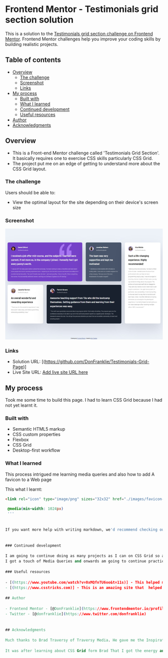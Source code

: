 # Frontend Mentor - Testimonials grid section solution

This is a solution to the [Testimonials grid section challenge on Frontend Mentor](https://www.frontendmentor.io/challenges/testimonials-grid-section-Nnw6J7Un7). Frontend Mentor challenges help you improve your coding skills by building realistic projects. 

## Table of contents

- [Overview](#overview)
  - [The challenge](#the-challenge)
  - [Screenshot](#screenshot)
  - [Links](#links)
- [My process](#my-process)
  - [Built with](#built-with)
  - [What I learned](#what-i-learned)
  - [Continued development](#continued-development)
  - [Useful resources](#useful-resources)
- [Author](#author)
- [Acknowledgments](#acknowledgments)


## Overview
- This is a Front-end Mentor challenge called 'Testimonials Grid Section'. It basically requires one to exercise  CSS skills particularly CSS Grid.
- The project put me on an edge of getting to understand more about the CSS Grid layout.

### The challenge

Users should be able to:

- View the optimal layout for the site depending on their device's screen size

### Screenshot

![](screenshot-1.png)


### Links

- Solution URL: [(https://github.com/DonFranklie/Testimonials-Grid-Page)]
- Live Site URL: [Add live site URL here](https://your-live-site-url.com)

## My process
Took me some time to build this page. I had to learn CSS Grid because I had not yet learnt it.

### Built with

- Semantic HTML5 markup
- CSS custom properties
- Flexbox
- CSS Grid
- Desktop-first workflow

### What I learned
This process intrigued me learning media queries and also how to add A  favicon to a Web page

This what I learnt:

```html
<link rel="icon" type="image/png" sizes="32x32" href="./images/favicon-32x32.png">
```
```css 
 @media(min-width: 1024px)
 '''


If you want more help with writing markdown, we'd recommend checking out [The Markdown Guide](https://www.markdownguide.org/) to learn more.


### Continued development

I am going to continue doing as many projects as I can on CSS Grid so as to perfect my Grid skills.
I got a touch of Media Queries and onwards am going to continue practicing about Media Queries.

### Useful resources

- [(https://www.youtube.com/watch?v=0xMQfnTU6oo&t=11s)] - This helped me to understand more about Grid. I really liked this pattern and will use it going forward.
- [(https://www.csstricks.com)] - This is an amazing site that  helped me finally understand Grid. I'd recommend it to anyone still learning this concept.

## Author

- Frontend Mentor - [@DonFranklie](https://www.frontendmentor.io/profile/donfranklie)
- Twitter - [@donfranklie](https://www.twitter.com/donfranklie)


## Acknowledgments

Much thanks to Brad Traversy of Traversy Media. He gave me the Inspiration to take on this challenge since I got know about FrontEnd Mentor through him. Much thanks Brad

It was after learning about CSS Grid form Brad That I got the energy and Knowledge to complete this challenge. He equipped me with the required Knowledge.
